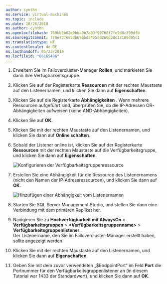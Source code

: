 ```yaml
---
author: cynthn
ms.service: virtual-machines
ms.topic: include
ms.date: 10/26/2018
ms.author: cynthn
ms.openlocfilehash: 760bb5b62e9bba9b7a83f99760f7fe5d8c399dfb
ms.sourcegitcommit: 778e7376853b69bbd5455ad260d2dc17109d05c1
ms.translationtype: HT
ms.contentlocale: de-DE
ms.lasthandoff: 05/23/2019
ms.locfileid: "66165406"
---
```

1. Erweitern Sie im Failovercluster-Manager **Rollen**, und markieren Sie dann Ihre Verfügbarkeitsgruppe.  

2. Klicken Sie auf der Registerkarte **Ressourcen** mit der rechten Maustaste auf den Listenernamen, und klicken Sie dann auf **Eigenschaften**.

3. Klicken Sie auf die Registerkarte **Abhängigkeiten** . Wenn mehrere Ressourcen aufgeführt sind, überprüfen Sie, ob die IP-Adressen OR-Abhängigkeiten aufweisen (keine AND-Abhängigkeiten).  

4. Klicken Sie auf **OK**.

5. Klicken Sie mit der rechten Maustaste auf den Listenernamen, und klicken Sie dann auf **Online schalten**.

6. Sobald der Listener online ist, klicken Sie auf der Registerkarte **Ressourcen** mit der rechten Maustaste auf die Verfügbarkeitsgruppe, und klicken Sie dann auf **Eigenschaften**.
   
    ![Konfigurieren der Verfügbarkeitsgruppenressource](./media/virtual-machines-sql-server-configure-alwayson-availability-group-listener/IC678772.gif)

7. Erstellen Sie eine Abhängigkeit für die Ressource des Listenernamens (nicht den Namen der IP-Adressressourcen), und klicken Sie dann auf **OK**.
   
    ![Hinzufügen einer Abhängigkeit vom Listenernamen](./media/virtual-machines-sql-server-configure-alwayson-availability-group-listener/IC678773.gif)

8. Starten Sie SQL Server Management Studio, und stellen Sie dann eine Verbindung mit dem primären Replikat her.

9. Navigieren Sie zu **Hochverfügbarkeit mit AlwaysOn** > **Verfügbarkeitsgruppen** > **\<Verfügbarkeitsgruppenname\>** > **Verfügbarkeitsgruppenlistener**.  
    Der Listenername, den Sie im Failovercluster-Manager erstellt haben, sollte angezeigt werden.

10. Klicken Sie mit der rechten Maustaste auf den Listenernamen, und klicken Sie dann auf **Eigenschaften**.

11. Geben Sie mit dem zuvor verwendeten „$EndpointPort“ im Feld **Port** die Portnummer für den Verfügbarkeitsgruppenlistener an (in diesem Tutorial war 1433 der Standardwert), und klicken Sie dann auf **OK**.

